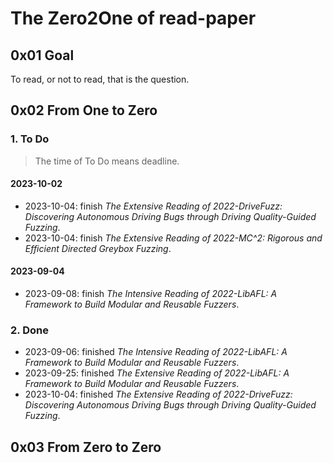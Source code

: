 # The Zero2One of read-paper

## 0x01 Goal

To read, or not to read, that is the question.

## 0x02 From One to Zero

### 1. To Do

> The time of To Do means deadline.

#### 2023-10-02

- 2023-10-04: finish *The Extensive Reading of 2022-DriveFuzz: Discovering Autonomous Driving Bugs through Driving Quality-Guided Fuzzing*.
- 2023-10-04: finish *The Extensive Reading of 2022-MC^2: Rigorous and Efficient Directed Greybox Fuzzing*.

#### 2023-09-04

- 2023-09-08: finish *The Intensive Reading of 2022-LibAFL: A Framework to Build Modular and Reusable Fuzzers*.

### 2. Done

- 2023-09-06: finished *The Intensive Reading of 2022-LibAFL: A Framework to Build Modular and Reusable Fuzzers*.
- 2023-09-25: finished *The Extensive Reading of 2022-LibAFL: A Framework to Build Modular and Reusable Fuzzers*.
- 2023-10-04: finished *The Extensive Reading of 2022-DriveFuzz: Discovering Autonomous Driving Bugs through Driving Quality-Guided Fuzzing*.

## 0x03 From Zero to Zero

